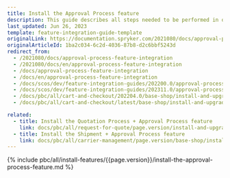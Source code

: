```yaml
---
title: Install the Approval Process feature
description: This guide describes all steps needed to be performed in order to integrate the Approval Process feature into your project.
last_updated: Jun 26, 2023
template: feature-integration-guide-template
originalLink: https://documentation.spryker.com/2021080/docs/approval-process-feature-integration
originalArticleId: 1ba2c034-6c2d-4036-87b8-d2c6bbf5243d
redirect_from:
  - /2021080/docs/approval-process-feature-integration
  - /2021080/docs/en/approval-process-feature-integration
  - /docs/approval-process-feature-integration
  - /docs/en/approval-process-feature-integration
  - /docs/scos/dev/feature-integration-guides/202200.0/approval-process-feature-integration.html
  - /docs/scos/dev/feature-integration-guides/202311.0/approval-process-feature-integration.html
  - /docs/pbc/all/cart-and-checkout/202204.0/base-shop/install-and-upgrade/install-features/install-the-approval-process-feature.html
  - /docs/pbc/all/cart-and-checkout/latest/base-shop/install-and-upgrade/install-features/install-the-approval-process-feature.html

related:
  - title: Install the Quotation Process + Approval Process feature
    link: docs/pbc/all/request-for-quote/page.version/install-and-upgrade/install-features/install-the-quotation-process-approval-process-feature.html
  - title: Install the Shipment + Approval Process feature
    link: docs/pbc/all/carrier-management/page.version/base-shop/install-and-upgrade/install-features/install-the-shipment-approval-process-feature.html
---
```


{% include pbc/all/install-features/{{page.version}}/install-the-approval-process-feature.md %} <!-- To edit, see /_includes/pbc/all/install-features/202311.0/install-the-approval-process-feature.md -->

